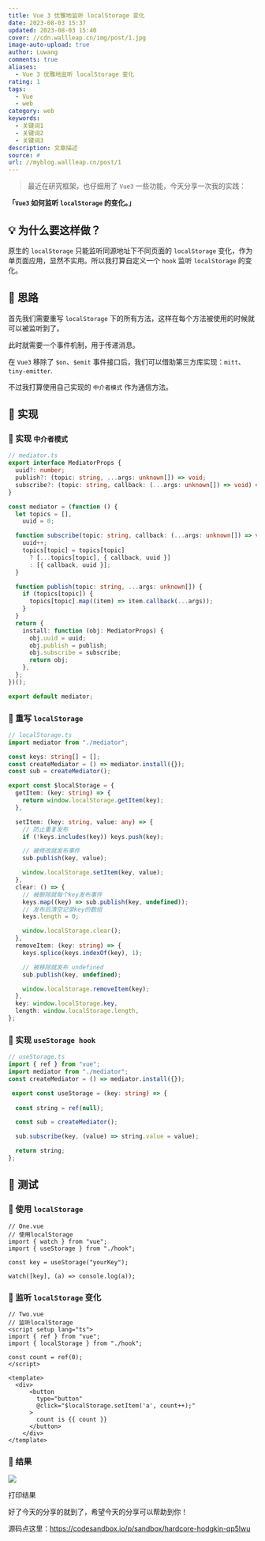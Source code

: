 ```yaml
---
title: Vue 3 优雅地监听 localStorage 变化
date: 2023-08-03 15:37
updated: 2023-08-03 15:40
cover: //cdn.wallleap.cn/img/post/1.jpg
image-auto-upload: true
author: Luwang
comments: true
aliases:
  - Vue 3 优雅地监听 localStorage 变化
rating: 1
tags:
  - Vue
  - web
category: web
keywords:
  - 关键词1
  - 关键词2
  - 关键词3
description: 文章描述
source: #
url: //myblog.wallleap.cn/post/1
---
```


> 最近在研究框架，也仔细用了 `Vue3` 一些功能，今天分享一次我的实践：

**「`Vue3` 如何监听 `localStorage` 的变化。」**

## 💡 为什么要这样做？

原生的 `localStorage` 只能监听同源地址下不同页面的 `localStorage` 变化，作为单页面应用，显然不实用。所以我打算自定义一个 `hook` 监听 `localStorage` 的变化。

## 💎 思路

首先我们需要重写 `localStorage` 下的所有方法，这样在每个方法被使用的时候就可以被监听到了。

此时就需要一个事件机制，用于传递消息。

在 `Vue3` 移除了 `$on`、`$emit` 事件接口后，我们可以借助第三方库实现：`mitt`、`tiny-emitter`.

不过我打算使用自己实现的 `中介者模式` 作为通信方法。

## 💎 实现

### 🚗 实现 `中介者模式`

```ts
// mediator.ts
export interface MediatorProps {
  uuid?: number;
  publish?: (topic: string, ...args: unknown[]) => void;
  subscribe?: (topic: string, callback: (...args: unknown[]) => void) => void;
}

const mediator = (function () {
  let topics = [],
    uuid = 0;

  function subscribe(topic: string, callback: (...args: unknown[]) => void) {
    uuid++;
    topics[topic] = topics[topic]
      ? [...topics[topic], { callback, uuid }]
      : [{ callback, uuid }];
  }

  function publish(topic: string, ...args: unknown[]) {
    if (topics[topic]) {
      topics[topic].map((item) => item.callback(...args));
    }
  }
  return {
    install: function (obj: MediatorProps) {
      obj.uuid = uuid;
      obj.publish = publish;
      obj.subscribe = subscribe;
      return obj;
    },
  };
})();

export default mediator;
```

### 🚗 重写 `localStorage`

```ts
// localStorage.ts
import mediator from "./mediator";

const keys: string[] = [];
const createMediator = () => mediator.install({});
const sub = createMediator();

export const $localStorage = {
  getItem: (key: string) => {
    return window.localStorage.getItem(key);
  },

  setItem: (key: string, value: any) => {
    // 防止重复发布
    if (!keys.includes(key)) keys.push(key);

    // 被修改就发布事件
    sub.publish(key, value);    

    window.localStorage.setItem(key, value);
  },
  clear: () => {
    // 被删除就每个key发布事件
    keys.map((key) => sub.publish(key, undefined));
    // 发布后清空记录key的数组
    keys.length = 0;

    window.localStorage.clear();
  },
  removeItem: (key: string) => {
    keys.splice(keys.indexOf(key), 1);

    // 被移除就发布 undefined
    sub.publish(key, undefined);

    window.localStorage.removeItem(key);
  },
  key: window.localStorage.key,
  length: window.localStorage.length,
};
```

### 🚗 实现 `useStorage hook`

```ts
// useStorage.ts
import { ref } from "vue";
import mediator from "./mediator";
const createMediator = () => mediator.install({});

 export const useStorage = (key: string) => {
  
  const string = ref(null);

  const sub = createMediator();

  sub.subscribe(key, (value) => string.value = value);

  return string;
};
```

## 💎 测试

### 🚗 使用 `localStorage`

```vue
// One.vue
// 使用localStorage
import { watch } from "vue";
import { useStorage } from "./hook";

const key = useStorage("yourKey");

watch([key], (a) => console.log(a));
```

### 🚗 监听 `localStorage` 变化

```vue
// Two.vue
// 监听localStorage
<script setup lang="ts">
import { ref } from "vue";
import { localStorage } from "./hook";

const count = ref(0);
</script>

<template>
  <div>
      <button
        type="button"
        @click="$localStorage.setItem('a', count++);"
      >
        count is {{ count }}
      </button>
    </div>
</template>
```

### 🚗 结果

![](https://cdn.wallleap.cn/img/pic/illustration/202308031540483.gif)

打印结果

好了今天的分享的就到了，希望今天的分享可以帮助到你！

源码点这里：<https://codesandbox.io/p/sandbox/hardcore-hodgkin-qp5lwu>

